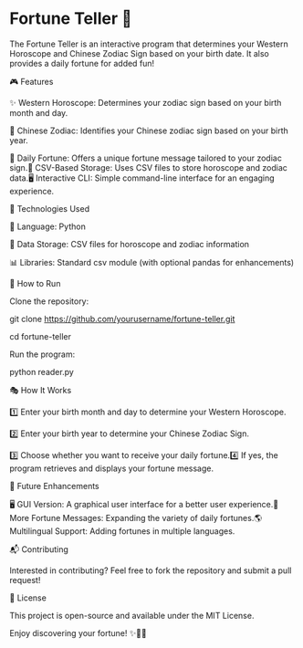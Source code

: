 # Fortune Teller 🔮

The Fortune Teller is an interactive program that determines your Western Horoscope and Chinese Zodiac Sign based on your birth date. It also provides a daily fortune for added fun!

🎮 Features

✨ Western Horoscope: Determines your zodiac sign based on your birth month and day.

🐉 Chinese Zodiac: Identifies your Chinese zodiac sign based on your birth year.

📜 Daily Fortune: Offers a unique fortune message tailored to your zodiac sign.📂 CSV-Based Storage: Uses CSV files to store horoscope and zodiac data.🖥️ Interactive CLI: Simple command-line interface for an engaging experience.

🔧 Technologies Used

📝 Language: Python

📂 Data Storage: CSV files for horoscope and zodiac information

📊 Libraries: Standard csv module (with optional pandas for enhancements)

🚀 How to Run

Clone the repository:

git clone https://github.com/yourusername/fortune-teller.git

cd fortune-teller

Run the program:

python reader.py

🎭 How It Works

1️⃣ Enter your birth month and day to determine your Western Horoscope.

2️⃣ Enter your birth year to determine your Chinese Zodiac Sign.

3️⃣ Choose whether you want to receive your daily fortune.4️⃣ If yes, the program retrieves and displays your fortune message.

📌 Future Enhancements

🖥️ GUI Version: A graphical user interface for a better user experience.🔮 More Fortune Messages: Expanding the variety of daily fortunes.🌎 Multilingual Support: Adding fortunes in multiple languages.

📬 Contributing

Interested in contributing? Feel free to fork the repository and submit a pull request!

📜 License

This project is open-source and available under the MIT License.

Enjoy discovering your fortune! ✨🐲♑

